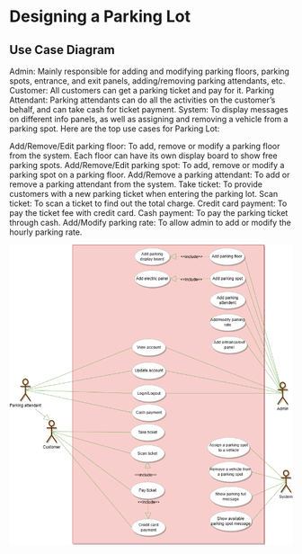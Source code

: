 # Designing a Parking Lot

<div>
<p>
  <h2>Use Case Diagram</h2>

Admin: Mainly responsible for adding and modifying parking floors, parking spots, entrance, and exit panels, adding/removing parking attendants, etc.
Customer: All customers can get a parking ticket and pay for it.
Parking Attendant: Parking attendants can do all the activities on the customer’s behalf, and can take cash for ticket payment.
System: To display messages on different info panels, as well as assigning and removing a vehicle from a parking spot.
Here are the top use cases for Parking Lot:

Add/Remove/Edit parking floor: To add, remove or modify a parking floor from the system. Each floor can have its own display board to show free parking spots.
Add/Remove/Edit parking spot: To add, remove or modify a parking spot on a parking floor.
Add/Remove a parking attendant: To add or remove a parking attendant from the system.
Take ticket: To provide customers with a new parking ticket when entering the parking lot.
Scan ticket: To scan a ticket to find out the total charge.
Credit card payment: To pay the ticket fee with credit card.
Cash payment: To pay the parking ticket through cash.
Add/Modify parking rate: To allow admin to add or modify the hourly parking rate.

</p>
<img src="./images/Use%20Case%20Diagram.png" alt="Use Case Diagram">
</div>
